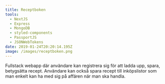 ```yaml
---
title: Receptboken
tools:
  - NextJS
  - Express
  - MongoDB
  - styled-components
  - PassportJS
  - JSONWebTokens
date: 2019-01-24T20:20:14.195Z
image: /images/receptboken.png
---
```

Fullstack webapp där användare kan registrera sig för att ladda upp, spara, betygsätta recept. Användare kan också spara recept till inköpslistor som man enkelt kan ha med sig på affären när man ska handla.
